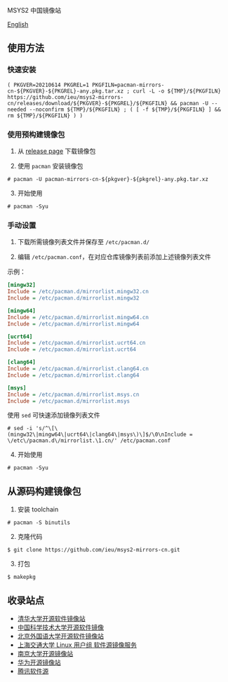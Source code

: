 MSYS2 中国镜像站

[English](./README.en.md)

## 使用方法

### 快速安装

```shell
( PKGVER=20210614 PKGREL=1 PKGFILN=pacman-mirrors-cn-${PKGVER}-${PKGREL}-any.pkg.tar.xz ; curl -L -o ${TMP}/${PKGFILN} https://github.com/ieu/msys2-mirrors-cn/releases/download/${PKGVER}-${PKGREL}/${PKGFILN} && pacman -U --needed --noconfirm ${TMP}/${PKGFILN} ; ( [ -f ${TMP}/${PKGFILN} ] && rm ${TMP}/${PKGFILN} ) )
```

### 使用预构建镜像包

1. 从 [release page](https://github.com/ieu/msys2-mirrors-cn/releases) 下载镜像包

2. 使用 `pacman` 安装镜像包

```shell
# pacman -U pacman-mirrors-cn-${pkgver}-${pkgrel}-any.pkg.tar.xz
```

3. 开始使用

```shell
# pacman -Syu
```

### 手动设置

1. 下载所需镜像列表文件并保存至 `/etc/pacman.d/`

2. 编辑 `/etc/pacman.conf`，在对应仓库镜像列表前添加上述镜像列表文件

示例：
```ini
[mingw32]
Include = /etc/pacman.d/mirrorlist.mingw32.cn
Include = /etc/pacman.d/mirrorlist.mingw32

[mingw64]
Include = /etc/pacman.d/mirrorlist.mingw64.cn
Include = /etc/pacman.d/mirrorlist.mingw64

[ucrt64]
Include = /etc/pacman.d/mirrorlist.ucrt64.cn
Include = /etc/pacman.d/mirrorlist.ucrt64

[clang64]
Include = /etc/pacman.d/mirrorlist.clang64.cn
Include = /etc/pacman.d/mirrorlist.clang64

[msys]
Include = /etc/pacman.d/mirrorlist.msys.cn
Include = /etc/pacman.d/mirrorlist.msys
```

使用 `sed` 可快速添加镜像列表文件

```shell
# sed -i 's/^\[\(mingw32\|mingw64\|ucrt64\|clang64\|msys\)\]$/\0\nInclude = \/etc\/pacman.d\/mirrorlist.\1.cn/' /etc/pacman.conf
```

4. 开始使用

```shell
# pacman -Syu
```

## 从源码构建镜像包

1. 安装 toolchain

```shell
# pacman -S binutils
```

2. 克隆代码

```shell
$ git clone https://github.com/ieu/msys2-mirrors-cn.git
```

3. 打包

```shell
$ makepkg
```

## 收录站点

* [清华大学开源软件镜像站](https://mirrors.tuna.tsinghua.edu.cn/)
* [中国科学技术大学开源软件镜像](https://mirrors.ustc.edu.cn/)
* [北京外国语大学开源软件镜像站](https://mirrors.bfsu.edu.cn/)
* [上海交通大学 Linux 用户组 软件源镜像服务](https://mirrors.sjtug.sjtu.edu.cn/)
* [南京大学开源镜像站](https://mirrors.nju.edu.cn/)
* [华为开源镜像站](https://mirrors.huaweicloud.com/)
* [腾讯软件源](https://mirrors.cloud.tencent.com/)

